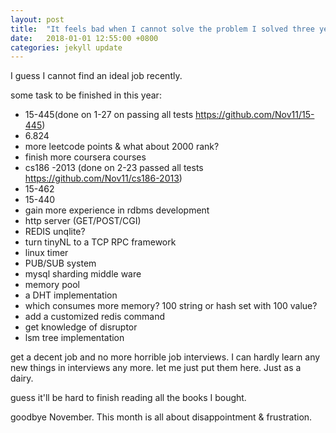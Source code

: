 ```yaml
---
layout: post
title:  "It feels bad when I cannot solve the problem I solved three years ago. Sign."
date:   2018-01-01 12:55:00 +0800
categories: jekyll update
---
```

I guess I cannot find an ideal job recently.

some task to be finished in this year:
* 15-445(done on 1-27 on passing all tests https://github.com/Nov11/15-445)
* 6.824
* more leetcode points & what about 2000 rank?
* finish more coursera courses
* cs186 -2013 (done on 2-23 passed all tests https://github.com/Nov11/cs186-2013)
* 15-462
* 15-440
* gain more experience in rdbms development
* http server (GET/POST/CGI)
* REDIS unqlite?
* turn tinyNL to a TCP RPC framework
* linux timer
* PUB/SUB system
* mysql sharding middle ware
* memory pool
* a DHT implementation
* which consumes more memory? 100 string or hash set with 100 value?
* add a customized redis command
* get knowledge of disruptor
* lsm tree implementation

get a decent job and no more horrible job interviews.
I can hardly learn any new things in interviews any more.
let me just put them here. Just as a dairy.

guess it'll be hard to finish reading all the books I bought.

goodbye November. This month is all about disappointment & frustration.

[jekyll-docs]: http://jekyllrb.com/docs/home
[jekyll-gh]:   https://github.com/jekyll/jekyll
[jekyll-talk]: https://talk.jekyllrb.com/
